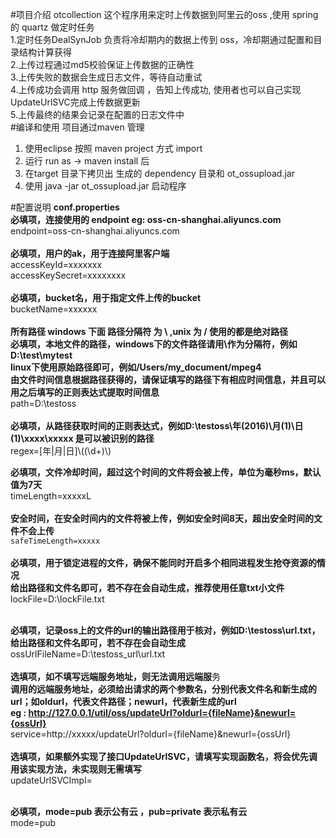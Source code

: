 #项目介绍
otcollection 这个程序用来定时上传数据到阿里云的oss ,使用 spring 的 quartz 做定时任务<br>
1.定时任务DealSynJob 负责将冷却期内的数据上传到 oss，冷却期通过配置和目录结构计算获得<br>
2.上传过程通过md5校验保证上传数据的正确性 <br>
3.上传失败的数据会生成日志文件，等待自动重试 <br>
4.上传成功会调用 http 服务做回调 ，告知上传成功, 使用者也可以自己实现UpdateUrlSVC完成上传数据更新<br>
5.上传最终的结果会记录在配置的日志文件中<br>
#编译和使用
项目通过maven 管理 <br>
1. 使用eclipse 按照 maven project 方式 import<br>
2. 运行 run as -> maven install 后 <br>
3. 在target 目录下拷贝出 生成的 dependency 目录和  ot_ossupload.jar <br>
4. 使用 java -jar ot_ossupload.jar 启动程序<br>


#配置说明
<strong>conf.properties</strong><br>
<strong>必填项，连接使用的 endpoint   eg: oss-cn-shanghai.aliyuncs.com</strong><br>
endpoint=oss-cn-shanghai.aliyuncs.com<br>
<br>
<strong>必填项，用户的ak，用于连接阿里客户端</strong><br>
accessKeyId=xxxxxxx<br>
accessKeySecret=xxxxxxxx<br>
<br>
<strong>必填项，bucket名，用于指定文件上传的bucket</strong><br>
bucketName=xxxxxx<br>
<br>
<strong>所有路径 windows 下面  路径分隔符 为  \\  ,unix 为 / 使用的都是绝对路径</strong><br>
<strong>必填项，本地文件的路径，windows下的文件路径请用\\作为分隔符，例如D:\\test\\mytest</strong><br>
<strong>linux下使用原始路径即可，例如/Users/my_document/mpeg4</strong><br>
<strong>由文件时间信息根据路径获得的，请保证填写的路径下有相应时间信息，并且可以用之后填写的正则表达式提取时间信息</strong><br>
path=D:\\testoss<br>
<br>
<strong>必填项，从路径获取时间的正则表达式，例如D:\\testoss\\年(2016)\\月(1)\\日(1)\\xxxx\\xxxxx  是可以被识别的路径</strong><br>
regex=[年|月|日]\\((\\d+)\\)<br>

<strong>必填项，文件冷却时间，超过这个时间的文件将会被上传，单位为毫秒ms，默认值为7天</strong><br>
timeLength=xxxxxL<br>
<br>
<strong>安全时间，在安全时间内的文件将被上传，例如安全时间8天，超出安全时间的文件不会上传</strong><br>
<code>safeTimeLength=xxxxx</code><br>
<br>
<strong>必填项，用于锁定进程的文件，确保不能同时开启多个相同进程发生抢夺资源的情况</strong><br>
<strong>给出路径和文件名即可，若不存在会自动生成，推荐使用任意txt小文件</strong><br>
lockFile=D:\\lockFile.txt<br>
<br>


<strong>必填项，记录oss上的文件的url的输出路径用于核对，例如D:\\testoss\\url.txt，给出路径和文件名即可，若不存在会自动生成</strong><br>
ossUrlFileName=D:\\testoss_url\\url.txt<br>
<br>
<strong>选填项，如不填写远端服务地址，则无法调用远端服</strong>务<br>
<strong>调用的远端服务地址，必须给出请求的两个参数名，分别代表文件名和新生成的url；如oldurl，代表文件路径；newurl，代表新生成的url</strong><br>
<strong>eg : http://127.0.0.1/util/oss/updateUrl?oldurl={fileName}&newurl={ossUrl}</strong><br>
service=http://xxxxx/updateUrl?oldurl={fileName}&newurl={ossUrl}<br>
<br>
<strong>选填项，如果额外实现了接口UpdateUrlSVC，请填写实现函数名，将会优先调用该实现方法，未实现则无需填写</strong><br>
updateUrlSVCImpl=<br>
<br>

<strong>必填项，mode=pub 表示公有云 ，pub=private 表示私有云</strong><br>
mode=pub<br>
